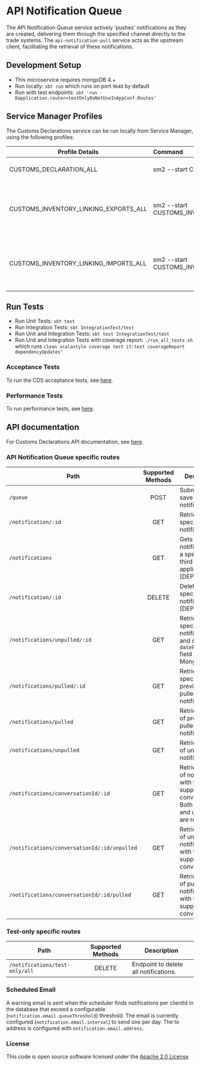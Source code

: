 # API Notification Queue

The API Notification Queue service actively 'pushes' notifications as they are created, delivering them through the specified channel directly to the trade systems. The `api-notification-pull` service acts as the upstream client, facilitating the retrieval of these notifications.


## Development Setup
- This microservice requires mongoDB 4.+
- Run locally: `sbt run` which runs on port `9648` by default
- Run with test endpoints: `sbt 'run -Dapplication.router=testOnlyDoNotUseInAppConf.Routes'`

##  Service Manager Profiles
The Customs Declarations service can be run locally from Service Manager, using the following profiles:

| Profile Details                       | Command                                                           | Description                                                    |
|---------------------------------------|:------------------------------------------------------------------|----------------------------------------------------------------|
| CUSTOMS_DECLARATION_ALL               | sm2 --start CUSTOMS_DECLARATION_ALL                               | To run all CDS applications.                                   |
| CUSTOMS_INVENTORY_LINKING_EXPORTS_ALL | sm2 --start CUSTOMS_INVENTORY_LINKING_EXPORTS_ALL                 | To run all CDS Inventory Linking Exports related applications. |
| CUSTOMS_INVENTORY_LINKING_IMPORTS_ALL | sm2 --start CUSTOMS_INVENTORY_LINKING_IMPORTS_ALL                 | To run all CDS Inventory Linking Imports related applications. |

## Run Tests
- Run Unit Tests: `sbt test`
- Run Integration Tests: `sbt IntegrationTest/test`
- Run Unit and Integration Tests: `sbt test IntegrationTest/test`
- Run Unit and Integration Tests with coverage report: `./run_all_tests.sh`<br/> which runs `clean scalastyle coverage test it:test coverageReport dependencyUpdates"`

### Acceptance Tests
To run the CDS acceptance tests, see [here](https://github.com/hmrc/customs-automation-test).

### Performance Tests
To run performance tests, see [here](https://github.com/HMRC/api-notification-pull-performance-test).


## API documentation
For Customs Declarations API documentation, see [here](https://developer.service.hmrc.gov.uk/api-documentation/docs/api/service/customs-declarations).

### API Notification Queue specific routes
| Path                                         | Supported Methods | Description                                                                                                |
|----------------------------------------------|:-----------------:|------------------------------------------------------------------------------------------------------------|
| `/queue`                                     |       POST        | Submit and save a notification.                                                                            |
| `/notification/:id`                          |        GET        | Retrieves a specific notification.                                                                         |
| `/notifications`                             |        GET        | Gets all notifications of a specific third-party application. [DEPRECATED]                                 |
| `/notification/:id`                          |      DELETE       | Deletes a specific notification. [DEPRECATED]                                                              |
| `/notifications/unpulled/:id`                |        GET        | Retrieves a specific notification and sets `datePulled` field in MongoDB..                                 |
| `/notifications/pulled/:id`                  |        GET        | Retrieves a specific, previously pulled notification.                                                      |
| `/notifications/pulled`                      |        GET        | Retrieves a list of previously pulled notifications.                                                       |
| `/notifications/unpulled`                    |        GET        | Retrieves a list of unpulled notifications.                                                                |
| `/notifications/conversationId/:id`          |        GET        | Retrieves a list of notifications with the supplied conversationId. Both pulled and unpulled are returned. |
| `/notifications/conversationId/:id/unpulled` |        GET        | Retrieves a list of unpulled notifications with the supplied conversationId.                               |
| `/notifications/conversationId/:id/pulled`   |        GET        | Retrieves a list of pulled notifications with the supplied conversationId.                                 |


### Test-only specific routes
| Path                           | Supported Methods | Description                           |
|--------------------------------|:-----------------:|---------------------------------------|
| `/notifications/test-only/all` |      DELETE       | Endpoint to delete all notifications. |


### Scheduled Email
A warning email is sent when the scheduler finds notifications per clientId in the database that exceed a configurable (`notification.email.queueThreshold`) threshold.
The email is currently configured (`notification.email.interval`) to send one per day. The to address is configured with `notification.email.address`.


### License

This code is open source software licensed under the [Apache 2.0 License]("http://www.apache.org/licenses/LICENSE-2.0.html")
